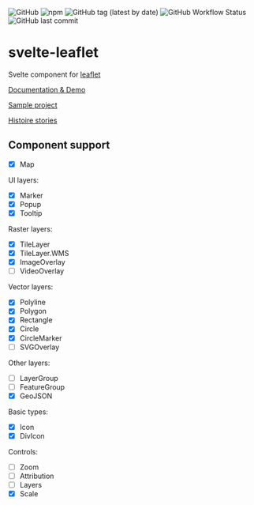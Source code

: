 ![GitHub](https://img.shields.io/github/license/ngyewch/svelte-leaflet)
![npm](https://img.shields.io/npm/v/svelte-leafletjs)
![GitHub tag (latest by date)](https://img.shields.io/github/v/tag/ngyewch/svelte-leaflet)
![GitHub Workflow Status](https://img.shields.io/github/actions/workflow/status/ngyewch/svelte-leafletjs/ci.yml?branch=main)
![GitHub last commit](https://img.shields.io/github/last-commit/ngyewch/svelte-leafletjs)

# svelte-leaflet

Svelte component for [leaflet](https://leafletjs.com/)

[Documentation & Demo](https://ngyewch.github.io/svelte-leafletjs/)

[Sample project](https://github.com/ngyewch/svelte-leaflet-test)

[Histoire stories](https://github.com/ngyewch/svelte-leaflet-histoire)

## Component support

- [x] Map

UI layers:
- [x] Marker
- [x] Popup
- [x] Tooltip

Raster layers:
- [x] TileLayer
- [x] TileLayer.WMS
- [x] ImageOverlay
- [ ] VideoOverlay

Vector layers:
- [x] Polyline
- [x] Polygon
- [x] Rectangle
- [x] Circle
- [x] CircleMarker
- [ ] SVGOverlay

Other layers:
- [ ] LayerGroup
- [ ] FeatureGroup
- [x] GeoJSON

Basic types:
- [x] Icon
- [x] DivIcon

Controls:
- [ ] Zoom
- [ ] Attribution
- [ ] Layers
- [x] Scale
